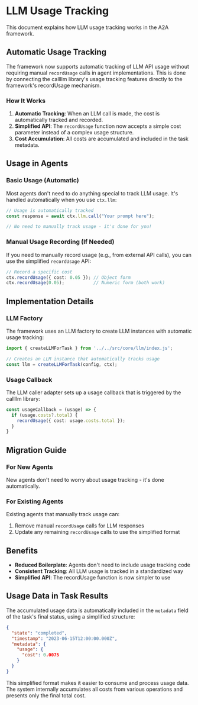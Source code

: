 # LLM Usage Tracking

This document explains how LLM usage tracking works in the A2A framework.

## Automatic Usage Tracking

The framework now supports automatic tracking of LLM API usage without requiring manual `recordUsage` calls in agent implementations. This is done by connecting the callllm library's usage tracking features directly to the framework's recordUsage mechanism.

### How It Works

1. **Automatic Tracking**: When an LLM call is made, the cost is automatically tracked and recorded.
2. **Simplified API**: The `recordUsage` function now accepts a simple cost parameter instead of a complex usage structure.
3. **Cost Accumulation**: All costs are accumulated and included in the task metadata.

## Usage in Agents

### Basic Usage (Automatic)

Most agents don't need to do anything special to track LLM usage. It's handled automatically when you use `ctx.llm`:

```typescript
// Usage is automatically tracked
const response = await ctx.llm.call("Your prompt here");

// No need to manually track usage - it's done for you!
```

### Manual Usage Recording (If Needed)

If you need to manually record usage (e.g., from external API calls), you can use the simplified `recordUsage` API:

```typescript
// Record a specific cost
ctx.recordUsage({ cost: 0.05 }); // Object form
ctx.recordUsage(0.05);           // Numeric form (both work)
```

## Implementation Details

### LLM Factory

The framework uses an LLM factory to create LLM instances with automatic usage tracking:

```typescript
import { createLLMForTask } from '../../src/core/llm/index.js';

// Creates an LLM instance that automatically tracks usage
const llm = createLLMForTask(config, ctx);
```

### Usage Callback

The LLM caller adapter sets up a usage callback that is triggered by the callllm library:

```typescript
const usageCallback = (usage) => {
  if (usage.costs?.total) {
    recordUsage({ cost: usage.costs.total });
  }
}
```

## Migration Guide

### For New Agents

New agents don't need to worry about usage tracking - it's done automatically.

### For Existing Agents

Existing agents that manually track usage can:

1. Remove manual `recordUsage` calls for LLM responses
2. Update any remaining `recordUsage` calls to use the simplified format

## Benefits

- **Reduced Boilerplate**: Agents don't need to include usage tracking code
- **Consistent Tracking**: All LLM usage is tracked in a standardized way
- **Simplified API**: The recordUsage function is now simpler to use

## Usage Data in Task Results

The accumulated usage data is automatically included in the `metadata` field of the task's final status, using a simplified structure:

```json
{
  "state": "completed",
  "timestamp": "2023-06-15T12:00:00.000Z",
  "metadata": {
    "usage": {
      "cost": 0.0075
    }
  }
}
```

This simplified format makes it easier to consume and process usage data. The system internally accumulates all costs from various operations and presents only the final total cost. 